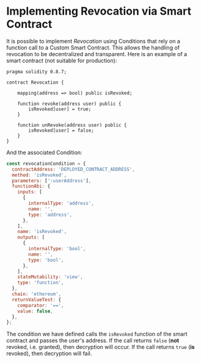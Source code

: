 # Implementing Revocation via Smart Contract

It is possible to implement _Revocation_ using Conditions that rely on a function call to a Custom Smart Contract. This allows the handling of revocation to be decentralized and transparent. Here is an example of a smart contract (not suitable for production):

```solidity
pragma solidity 0.8.7;

contract Revocation {

    mapping(address => bool) public isRevoked;

    function revoke(address user) public {
        isRevoked[user] = true;
    }

    function unRevoke(address user) public {
        isRevoked[user] = false;
    }
}
```

And the associated Condition:

```javascript
const revocationCondition = {
  contractAddress: 'DEPLOYED_CONTRACT_ADDRESS',
  method: 'isRevoked',
  parameters: [':userAddress'],
  functionAbi: {
    inputs: [
      {
        internalType: 'address',
        name: '',
        type: 'address',
      },
    ],
    name: 'isRevoked',
    outputs: [
      {
        internalType: 'bool',
        name: '',
        type: 'bool',
      },
    ],
    stateMutability: 'view',
    type: 'function',
  },
  chain: 'ethereum',
  returnValueTest: {
    comparator: '==',
    value: false,
  },
};
```

The condition we have defined calls the `isRevoked` function of the smart contract and passes the user's address. If the call returns `false` (**not** revoked, i.e. granted), then decryption will occur. If the call returns `true` (**is** revoked), then decryption will fail.
